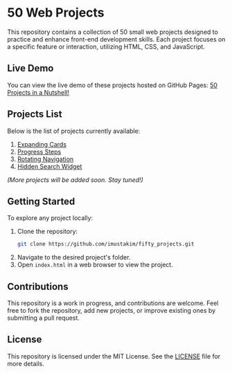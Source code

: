 # 50 Web Projects

This repository contains a collection of 50 small web projects designed to practice and enhance front-end development skills. Each project focuses on a specific feature or interaction, utilizing HTML, CSS, and JavaScript.

## Live Demo
You can view the live demo of these projects hosted on GitHub Pages:
[50 Projects in a Nutshell!](https://imustakim.github.io/fifty_projects/)

## Projects List
Below is the list of projects currently available:

1. [Expanding Cards](https://imustakim.github.io/fifty_projects/001_expanding_cards)
2. [Progress Steps](https://imustakim.github.io/fifty_projects/002_progress_steps)
3. [Rotating Navigation](https://imustakim.github.io/fifty_projects/003_rotating_navigation)
3. [Hidden Search Widget](https://imustakim.github.io/fifty_projects/004_hidden_search_widget)

*(More projects will be added soon. Stay tuned!)*

## Getting Started

To explore any project locally:
1. Clone the repository:
   ```bash
   git clone https://github.com/imustakim/fifty_projects.git
2. Navigate to the desired project's folder.
3. Open `index.html` in a web browser to view the project.

## Contributions
This repository is a work in progress, and contributions are welcome. Feel free to fork the repository, add new projects, or improve existing ones by submitting a pull request.

## License
This repository is licensed under the MIT License. See the [LICENSE](https://raw.githubusercontent.com/imustakim/fifty_projects/main/LICENSE) file for more details.